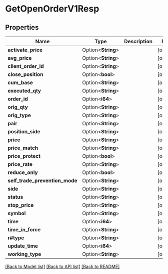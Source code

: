 # GetOpenOrderV1Resp

## Properties

Name | Type | Description | Notes
------------ | ------------- | ------------- | -------------
**activate_price** | Option<**String**> |  | [optional]
**avg_price** | Option<**String**> |  | [optional]
**client_order_id** | Option<**String**> |  | [optional]
**close_position** | Option<**bool**> |  | [optional]
**cum_base** | Option<**String**> |  | [optional]
**executed_qty** | Option<**String**> |  | [optional]
**order_id** | Option<**i64**> |  | [optional]
**orig_qty** | Option<**String**> |  | [optional]
**orig_type** | Option<**String**> |  | [optional]
**pair** | Option<**String**> |  | [optional]
**position_side** | Option<**String**> |  | [optional]
**price** | Option<**String**> |  | [optional]
**price_match** | Option<**String**> |  | [optional]
**price_protect** | Option<**bool**> |  | [optional]
**price_rate** | Option<**String**> |  | [optional]
**reduce_only** | Option<**bool**> |  | [optional]
**self_trade_prevention_mode** | Option<**String**> |  | [optional]
**side** | Option<**String**> |  | [optional]
**status** | Option<**String**> |  | [optional]
**stop_price** | Option<**String**> |  | [optional]
**symbol** | Option<**String**> |  | [optional]
**time** | Option<**i64**> |  | [optional]
**time_in_force** | Option<**String**> |  | [optional]
**r#type** | Option<**String**> |  | [optional]
**update_time** | Option<**i64**> |  | [optional]
**working_type** | Option<**String**> |  | [optional]

[[Back to Model list]](../README.md#documentation-for-models) [[Back to API list]](../README.md#documentation-for-api-endpoints) [[Back to README]](../README.md)


